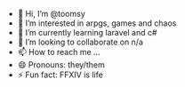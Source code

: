 - 👋 Hi, I’m @toomsy
- 👀 I’m interested in arpgs, games and chaos
- 🌱 I’m currently learning laravel and c# 
- 💞️ I’m looking to collaborate on n/a
- 📫 How to reach me ...
- 😄 Pronouns: they/them
- ⚡ Fun fact: FFXIV is life

<!---
toomsy/toomsy is a ✨ special ✨ repository because its `README.md` (this file) appears on your GitHub profile.
You can click the Preview link to take a look at your changes.
--->
